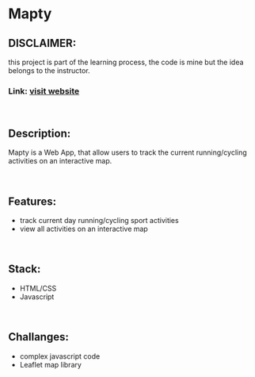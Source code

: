 # Mapty

## DISCLAIMER:
this project is part of the learning process, the code is mine but the idea belongs to the instructor.

### Link: [visit website](https://noppytinto.github.io/practice-web-mapty/)

<br/>

## Description:

Mapty is a Web App, that allow users to track the current running/cycling activities on an interactive map.

<br/>

## Features:

- track current day running/cycling sport activities
- view all activities on an interactive map

<br/>

## Stack:

- HTML/CSS
- Javascript

<br/>

## Challanges:
- complex javascript code
- Leaflet map library
